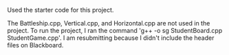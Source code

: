 Used the starter code for this project.

The Battleship.cpp, Vertical.cpp, and Horizontal.cpp are not used in the project. To run the project, I ran the command 'g++ -o sg StudentBoard.cpp StudentGame.cpp'. I am resubmitting because I didn't include the header files on Blackboard.
